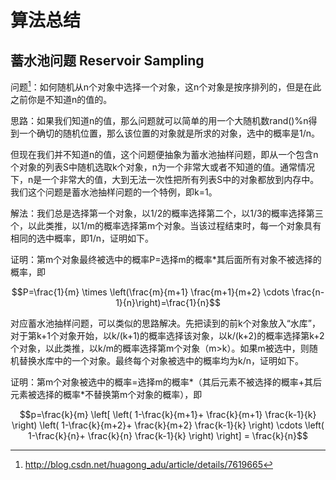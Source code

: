 # 算法总结

## 蓄水池问题 Reservoir Sampling

问题[^1]：如何随机从n个对象中选择一个对象，这n个对象是按序排列的，但是在此之前你是不知道n的值的。

思路：如果我们知道n的值，那么问题就可以简单的用一个大随机数rand()%n得到一个确切的随机位置，那么该位置的对象就是所求的对象，选中的概率是1/n。

但现在我们并不知道n的值，这个问题便抽象为蓄水池抽样问题，即从一个包含n个对象的列表S中随机选取k个对象，n为一个非常大或者不知道的值。通常情况下，n是一个非常大的值，大到无法一次性把所有列表S中的对象都放到内存中。我们这个问题是蓄水池抽样问题的一个特例，即k=1。

解法：我们总是选择第一个对象，以1/2的概率选择第二个，以1/3的概率选择第三个，以此类推，以1/m的概率选择第m个对象。当该过程结束时，每一个对象具有相同的选中概率，即1/n，证明如下。

证明：第m个对象最终被选中的概率P=选择m的概率*其后面所有对象不被选择的概率，即

$$P=\frac{1}{m} \times \left(\frac{m}{m+1} \frac{m+1}{m+2} \cdots \frac{n-1}{n}\right)=\frac{1}{n}$$

对应蓄水池抽样问题，可以类似的思路解决。先把读到的前k个对象放入“水库”，对于第k+1个对象开始，以k/(k+1)的概率选择该对象，以k/(k+2)的概率选择第k+2个对象，以此类推，以k/m的概率选择第m个对象（m>k）。如果m被选中，则随机替换水库中的一个对象。最终每个对象被选中的概率均为k/n，证明如下。

证明：第m个对象被选中的概率=选择m的概率*（其后元素不被选择的概率+其后元素被选择的概率*不替换第m个对象的概率），即

$$p=\frac{k}{m} \left[ \left( 1-\frac{k}{m+1}+ \frac{k}{m+1} \frac{k-1}{k} \right) 
\left( 1-\frac{k}{m+2}+ \frac{k}{m+2} \frac{k-1}{k} \right) \cdots
\left( 1-\frac{k}{n}+ \frac{k}{n} \frac{k-1}{k} \right)
\right] = \frac{k}{n}$$

[^1]: http://blog.csdn.net/huagong_adu/article/details/7619665